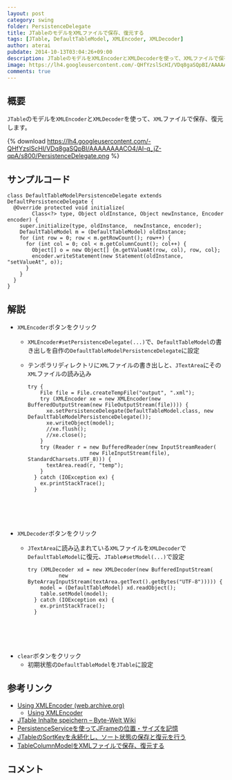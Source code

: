```yaml
---
layout: post
category: swing
folder: PersistenceDelegate
title: JTableのモデルをXMLファイルで保存、復元する
tags: [JTable, DefaultTableModel, XMLEncoder, XMLDecoder]
author: aterai
pubdate: 2014-10-13T03:04:26+09:00
description: JTableのモデルをXMLEncoderとXMLDecoderを使って、XMLファイルで保存、復元します。
image: https://lh4.googleusercontent.com/-QHfYzslScHI/VDq8gaSQpBI/AAAAAAAACO4/AI-q_jZ-qpA/s800/PersistenceDelegate.png
comments: true
---
```

## 概要
`JTable`のモデルを`XMLEncoder`と`XMLDecoder`を使って、`XML`ファイルで保存、復元します。

{% download https://lh4.googleusercontent.com/-QHfYzslScHI/VDq8gaSQpBI/AAAAAAAACO4/AI-q_jZ-qpA/s800/PersistenceDelegate.png %}

## サンプルコード
<pre class="prettyprint"><code>class DefaultTableModelPersistenceDelegate extends DefaultPersistenceDelegate {
  @Override protected void initialize(
        Class&lt;?&gt; type, Object oldInstance, Object newInstance, Encoder encoder) {
    super.initialize(type, oldInstance,  newInstance, encoder);
    DefaultTableModel m = (DefaultTableModel) oldInstance;
    for (int row = 0; row &lt; m.getRowCount(); row++) {
      for (int col = 0; col &lt; m.getColumnCount(); col++) {
        Object[] o = new Object[] {m.getValueAt(row, col), row, col};
        encoder.writeStatement(new Statement(oldInstance, "setValueAt", o));
      }
    }
  }
}
</code></pre>

## 解説
- `XMLEncoder`ボタンをクリック
    - `XMLEncoder#setPersistenceDelegate(...)`で、`DefaultTableModel`の書き出しを自作の`DefaultTableModelPersistenceDelegate`に設定
    - テンポラリディレクトリに`XML`ファイルの書き出しと、`JTextArea`にその`XML`ファイルの読み込み
        
        <pre class="prettyprint"><code>try {
          File file = File.createTempFile("output", ".xml");
          try (XMLEncoder xe = new XMLEncoder(new BufferedOutputStream(new FileOutputStream(file)))) {
            xe.setPersistenceDelegate(DefaultTableModel.class, new DefaultTableModelPersistenceDelegate());
            xe.writeObject(model);
            //xe.flush();
            //xe.close();
          }
          try (Reader r = new BufferedReader(new InputStreamReader(
                          new FileInputStream(file), StandardCharsets.UTF_8))) {
            textArea.read(r, "temp");
          }
        } catch (IOException ex) {
          ex.printStackTrace();
        }
</code></pre>
- `XMLDecoder`ボタンをクリック
    - `JTextArea`に読み込まれている`XML`ファイルを`XMLDecoder`で`DefaultTableModel`に復元、`JTable#setModel(...)`で設定
        
        <pre class="prettyprint"><code>try (XMLDecoder xd = new XMLDecoder(new BufferedInputStream(
                new ByteArrayInputStream(textArea.getText().getBytes("UTF-8"))))) {
          model = (DefaultTableModel) xd.readObject();
          table.setModel(model);
        } catch (IOException ex) {
          ex.printStackTrace();
        }
</code></pre>
- `clear`ボタンをクリック
    - 初期状態の`DefaultTableModel`を`JTable`に設定

<!-- dummy comment line for breaking list -->

## 参考リンク
- [Using XMLEncoder (web.archive.org)](http://web.archive.org/web/20090806075316/http://java.sun.com/products/jfc/tsc/articles/persistence4/)
    - [Using XMLEncoder](http://www.oracle.com/technetwork/java/persistence4-140124.html)
- [JTable Inhalte speichern – Byte-Welt Wiki](https://ateraimemo.com/http://wiki.byte-welt.net/wiki/JTable_speichern.html)
- [PersistenceServiceを使ってJFrameの位置・サイズを記憶](https://ateraimemo.com/Swing/PersistenceService.html)
- [JTableのSortKeyを永続化し、ソート状態の保存と復元を行う](https://ateraimemo.com/Swing/SortKeyPersistence.html)
- [TableColumnModelをXMLファイルで保存、復元する](https://ateraimemo.com/Swing/ColumnModelPersistence.html)

<!-- dummy comment line for breaking list -->

## コメント
